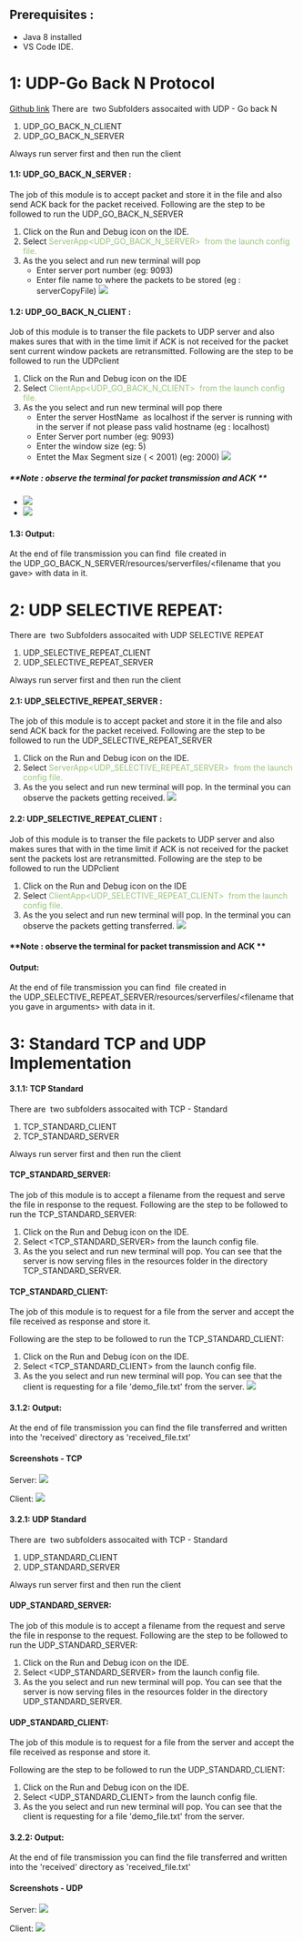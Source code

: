 ## Prerequisites :

* Java 8 installed
* VS Code IDE.

# 1: UDP-Go Back N Protocol

[Github link](https://github.com/ravirao1208/UDP_Go_Back_N-Protocol.git)
There are  two Subfolders assocaited with UDP - Go back N

1. UDP\_GO\_BACK\_N\_CLIENT
2. UDP\_GO\_BACK\_N\_SERVER

Always run server first and then run the client

#### 1.1: UDP\_GO\_BACK\_N\_SERVER :

The job of this module is to accept packet and store it in the file and also send ACK back for the packet received.
Following are the step to be followed to run the UDP\_GO\_BACK\_N\_SERVER

1. Click on the Run and Debug icon on the IDE.
2. Select <span class="colour" style="color:rgb(152, 195, 121)">ServerApp<UDP\_GO\_BACK\_N\_SERVER> </span><span class="colour" style="color:rgb(152, 195, 121)"> from the launch config file.</span>
3. As the you select and run new terminal will pop
    * Enter server port number (eg: 9093)
    * Enter file name to where the packets to be stored (eg : serverCopyFile)
    ![](screenshots/udp_go_server.png)

#### 1.2: UDP\_GO\_BACK\_N\_CLIENT :

Job of this module is to transer the file packets to UDP server and also makes sures that with in the time limit if ACK is not received for the packet sent current window packets are retransmitted.
Following are the step to be followed to run the UDPclient

1. Click on the Run and Debug icon on the IDE
2. Select <span class="colour" style="color:rgb(152, 195, 121)">ClientApp<UDP\_GO\_BACK\_N\_CLIENT></span><span class="colour" style="color:rgb(152, 195, 121)">  from the launch config file.</span>
3. As the you select and run new terminal will pop there
    * Enter the server HostName  as localhost if the server is running with in the server if not please pass valid hostname (eg : localhost)
    * Enter Server port number (eg: 9093)
    * Enter the window size (eg: 5)
    * Entet the Max Segment size ( < 2001) (eg: 2000)
    ![](screenshots/udp_go_client.png)

##### \*\*Note : observe the terminal for packet transmission and ACK \*\*
 * ![](screenshots/udp_go_back_client_ACK.png)
 * ![](screenshots/udp_go_back_server_ACK.png)
#### 1.3: Output:

At the end of file transmission you can find  file created in the UDP\_GO\_BACK\_N\_SERVER/resources/serverfiles/\<filename that you gave> with data in it.

# 2: UDP SELECTIVE REPEAT:

There are  two Subfolders assocaited with UDP SELECTIVE REPEAT

1. UDP\_SELECTIVE\_REPEAT\_CLIENT
2. UDP\_SELECTIVE\_REPEAT\_SERVER

Always run server first and then run the client

#### 2.1: UDP\_SELECTIVE\_REPEAT\_SERVER :

The job of this module is to accept packet and store it in the file and also send ACK back for the packet received.
Following are the step to be followed to run the UDP\_SELECTIVE\_REPEAT\_SERVER

1. Click on the Run and Debug icon on the IDE.
2. Select <span class="colour" style="color:rgb(152, 195, 121)">ServerApp<UDP\_SELECTIVE\_REPEAT\_SERVER> </span><span class="colour" style="color:rgb(152, 195, 121)"> from the launch config file.</span>
3. As the you select and run new terminal will pop. In the terminal you can observe the packets getting received.
![](screenshots/sel_server.png)

#### 2.2: UDP\_SELECTIVE\_REPEAT\_CLIENT :

Job of this module is to transer the file packets to UDP server and also makes sures that with in the time limit if ACK is not received for the packet sent the packets lost are retransmitted.
Following are the step to be followed to run the UDPclient

1. Click on the Run and Debug icon on the IDE
2. Select <span class="colour" style="color:rgb(152, 195, 121)">ClientApp<UDP\_SELECTIVE\_REPEAT\_CLIENT></span><span class="colour" style="color:rgb(152, 195, 121)">  from the launch config file.</span>
3. As the you select and run new terminal will pop. In the terminal you can observe the packets getting transferred.
![](screenshots/sel_client.png)

#### \*\*Note : observe the terminal for packet transmission and ACK \*\*
 
#### Output:

At the end of file transmission you can find  file created in the UDP\_SELECTIVE\_REPEAT\_SERVER/resources/serverfiles/\<filename that you gave in arguments> with data in it.

# 3: Standard TCP and UDP Implementation

#### 3.1.1: TCP Standard

There are  two subfolders assocaited with TCP - Standard

1. TCP\_STANDARD\_CLIENT
2. TCP\_STANDARD\_SERVER

Always run server first and then run the client

#### TCP\_STANDARD\_SERVER:

The job of this module is to accept a filename from the request and serve the file in response to the request.
Following are the step to be followed to run the TCP\_STANDARD\_SERVER:

1. Click on the Run and Debug icon on the IDE.
2. Select <TCP\_STANDARD\_SERVER> from the launch config file.
3. As the you select and run new terminal will pop. You can see that the server is now serving files in the resources folder in the directory TCP\_STANDARD\_SERVER.

#### TCP\_STANDARD\_CLIENT:

The job of this module is to request for a file from the server and accept the file received as response and store it.

Following are the step to be followed to run the TCP\_STANDARD\_CLIENT:

1. Click on the Run and Debug icon on the IDE.
2. Select <TCP\_STANDARD\_CLIENT> from the launch config file.
3. As the you select and run new terminal will pop. You can see that the client is requesting for a file 'demo\_file.txt' from the server.
![](screenshots/sel_clinet.png)

#### 3.1.2: Output:

At the end of file transmission you can find the file transferred and written into the 'received' directory as 'received\_file.txt'

#### Screenshots - TCP

Server:
![](screenshots/TCP_Server.png)

Client:
![](screenshots/TCP_Client.png)

#### 3.2.1: UDP Standard

There are  two subfolders assocaited with TCP - Standard

1. UDP\_STANDARD\_CLIENT
2. UDP\_STANDARD\_SERVER

Always run server first and then run the client

#### UDP\_STANDARD\_SERVER:

The job of this module is to accept a filename from the request and serve the file in response to the request.
Following are the step to be followed to run the UDP\_STANDARD\_SERVER:

1. Click on the Run and Debug icon on the IDE.
2. Select <UDP\_STANDARD\_SERVER> from the launch config file.
3. As the you select and run new terminal will pop. You can see that the server is now serving files in the resources folder in the directory UDP\_STANDARD\_SERVER.

#### UDP\_STANDARD\_CLIENT:

The job of this module is to request for a file from the server and accept the file received as response and store it.

Following are the step to be followed to run the UDP\_STANDARD\_CLIENT:

1. Click on the Run and Debug icon on the IDE.
2. Select <UDP\_STANDARD\_CLIENT> from the launch config file.
3. As the you select and run new terminal will pop. You can see that the client is requesting for a file 'demo\_file.txt' from the server.

#### 3.2.2: Output:

At the end of file transmission you can find the file transferred and written into the 'received' directory as 'received\_file.txt'

#### Screenshots - UDP

Server:
![](screenshots/UDP_Server.png)

Client:
![](screenshots/UDP_Client.png)
